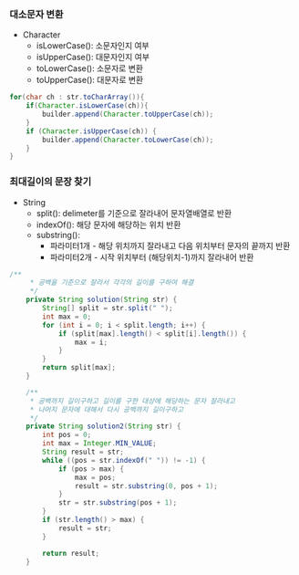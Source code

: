 ### 대소문자 변환
- Character
  - isLowerCase(): 소문자인지 여부
  - isUpperCase(): 대문자인지 여부
  - toLowerCase(): 소문자로 변환
  - toUpperCase(): 대문자로 변환
```java
for(char ch : str.toCharArray()){
    if(Character.isLowerCase(ch)){
        builder.append(Character.toUpperCase(ch));
    }
    if (Character.isUpperCase(ch)) {
        builder.append(Character.toLowerCase(ch));
    }
}
```

### 최대길이의 문장 찾기
- String
  - split(): delimeter를 기준으로 잘라내어 문자열배열로 반환
  - indexOf(): 해당 문자에 해당하는 위치 반환
  - substring(): 
    - 파라미터1개 - 해당 위치까지 잘라내고 다음 위치부터 문자의 끝까지 반환
    - 파라미터2개 - 시작 위치부터 (해당위치-1)까지 잘라내어 반환
  
```java
/**
	 * 공백을 기준으로 잘라서 각각의 길이를 구하여 해결
	 */
	private String solution(String str) {
		String[] split = str.split(" ");
		int max = 0;
		for (int i = 0; i < split.length; i++) {
			if (split[max].length() < split[i].length()) {
				max = i;
			}
		}
		return split[max];
	}

	/**
	 * 공백까지 길이구하고 길이를 구한 대상에 해당하는 문자 잘라내고 
	 * 나머지 문자에 대해서 다시 공백까지 길이구하고
	 */
	private String solution2(String str) {
		int pos = 0;
		int max = Integer.MIN_VALUE;
		String result = str;
		while ((pos = str.indexOf(" ")) != -1) {
			if (pos > max) {
				max = pos;
				result = str.substring(0, pos + 1);
			}
			str = str.substring(pos + 1);
		}
		if (str.length() > max) {
			result = str;
		}

		return result;
	}
```